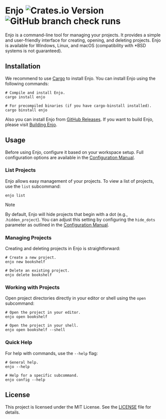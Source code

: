 # Enjo ![Crates.io Version](https://img.shields.io/crates/v/enjo) ![GitHub branch check runs](https://img.shields.io/github/check-runs/kostya-zero/enjo/main)

Enjo is a command-line tool for managing your projects. 
It provides a simple and user-friendly interface for creating, opening, and deleting projects.
Enjo is available for Windows, Linux, and macOS (compatibility with *BSD systems is not guaranteed).

## Installation

We recommend to use [Cargo](https://doc.rust-lang.org/cargo/) to install Enjo. You can install Enjo using the following commands:

```shell
# Compile and install Enjo.
cargo install enjo

# For precompiled binaries (if you have cargo-binstall installed).
cargo binstall enjo
```

Also you can install Enjo from [GitHub Releases](https://github.com/kostya-zero/enjo/releases). If you want to build Enjo, please visit [Building Enjo](docs/BUILDING.md).

## Usage

Before using Enjo, configure it based on your workspace setup. Full configuration options are available in the [Configuration Manual](docs/CONFIGURATION.md).

### List Projects

Enjo allows easy management of your projects. To view a list of projects, use the `list` subcommand:

```shell
enjo list
```

> [!NOTE]
> By default, Enjo will hide projects that begin with a dot (e.g., .`hidden_project`). You can adjust this setting by configuring the `hide_dots` parameter as outlined in the [Configuration Manual](docs/CONFIGURATION.md).

### Managing Projects

Creating and deleting projects in Enjo is straightforward:

```shell
# Create a new project.
enjo new bookshelf

# Delete an existing project.
enjo delete bookshelf
```

### Working with Projects

Open project directories directly in your editor or shell using the `open` subcommand:

```shell
# Open the project in your editor.
enjo open bookshelf

# Open the project in your shell.
enjo open bookshelf --shell
```

### Quick Help

For help with commands, use the `--help` flag:

```shell
# General help.
enjo --help

# Help for a specific subcommand.
enjo config --help
```

## License

This project is licensed under the MIT License. See the [LICENSE](LICENSE) file for details.
